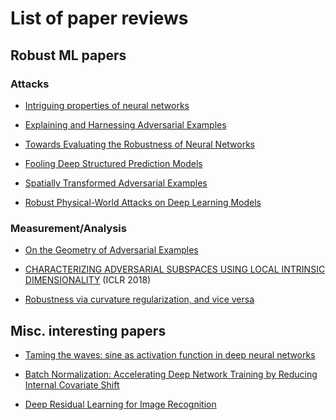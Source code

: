 # List of paper reviews

## Robust ML papers

### Attacks
- [Intriguing properties of neural networks](https://github.com/rraju1/papers/blob/master/deep_learning/Intriguing_props.md)

- [Explaining and Harnessing Adversarial Examples](https://github.com/rraju1/papers/blob/master/deep_learning/linear.pdf)

- [Towards Evaluating the Robustness of Neural Networks](https://github.com/rraju1/papers/blob/master/deep_learning/cw.pdf)

- [Fooling Deep Structured Prediction Models](https://github.com/rraju1/papers/blob/master/deep_learning/houdini.pdf)

- [Spatially Transformed Adversarial Examples](https://github.com/rraju1/papers/blob/master/deep_learning/spatial.pdf)

- [Robust Physical-World Attacks on Deep Learning
Models](https://github.com/rraju1/papers/blob/master/deep_learning/robust_phys.pdf)

### Measurement/Analysis
- [On the Geometry of Adversarial Examples](https://github.com/rraju1/papers/blob/master/deep_learning/On_Geometry_adverserial_examples.md)

- [CHARACTERIZING ADVERSARIAL SUBSPACES USING LOCAL INTRINSIC DIMENSIONALITY](https://github.com/rraju1/papers/blob/master/deep_learning/LDI_adv.md) (ICLR 2018)

- [Robustness via curvature regularization, and vice versa](https://github.com/rraju1/papers/blob/master/deep_learning/robustness_via_curvature_regularization.md)


## Misc. interesting papers

- [Taming the waves: sine as activation function in deep neural networks](https://github.com/rraju1/papers/blob/master/deep_learning/taming_waves.md)

- [Batch Normalization: Accelerating Deep Network Training by Reducing Internal Covariate Shift](https://github.com/rraju1/papers/blob/master/deep_learning/bn.pdf)

- [Deep Residual Learning for Image Recognition](https://github.com/rraju1/papers/blob/master/deep_learning/resnet.pdf)
